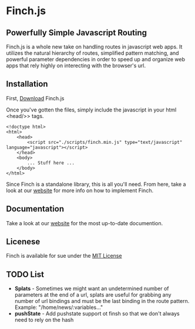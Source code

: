 # Finch.js

## Powerfully Simple Javascript Routing
Finch.js is a whole new take on handling routes in javascript web apps. It utilizes the natural hierarchy of routes, simplified pattern matching, and powerful parameter dependencies in order to speed up and organize web apps that rely highly on interecting with the browser's url.

## Installation
First, [Download](http://stoodder.github.com/finchjs#download) Finch.js

Once you've gotten the files, simply include the javascript in your html &lt;head/&gt;> tags.

	<!doctype html>
	<html>
		<head>
			<script src="./scripts/finch.min.js" type="text/javascript" language="javascript"></script>
		</head>
		<body>
			... Stuff here ...
		</body>
	</html>

Since Finch is a standalone library, this is all you'll need.  From here, take a look at our [website](http://stoodder.github.com/finchjs) for more info on how to implement Finch.

## Documentation
Take a look at our [website](http://stoodder.github.com/finchjs) for the most up-to-date documention.

## Licenese
Finch is available for sue under the [MIT License](https://github.com/stoodder/finchjs/blob/master/LICENSE.md)

## TODO List
* __Splats__ - Sometimes we might want an undetermined number of parameters at the end of a url, splats are useful for grabbing any number of url bindings and must be the last binding in the route pattern.  Example: "/home/news/:variables..."
* __pushState__ - Add pushstate support ot finsh so that we don't always need to rely on the hash